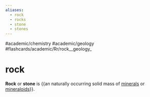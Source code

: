 ```yaml
---
aliases:
  - rock
  - rocks
  - stone
  - stones
---
```


#academic/chemistry #academic/geology #flashcards/academic/Rr/rock__geology_

# rock

__Rock__ or __stone__ is {{an naturally occurring solid mass of [minerals](mineral.md) or [mineraloids](mineraloid.md)}}.
